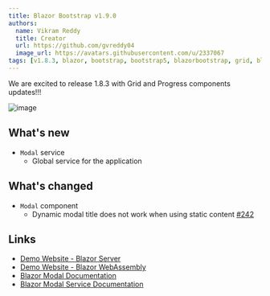 ```yaml
---
title: Blazor Bootstrap v1.9.0
authors:
  name: Vikram Reddy
  title: Creator
  url: https://github.com/gvreddy04
  image_url: https://avatars.githubusercontent.com/u/2337067
tags: [v1.8.3, blazor, bootstrap, bootstrap5, blazorbootstrap, grid, blazorgrid, progress, blazorprogress]
---
```


We are excited to release 1.8.3 with Grid and Progress components updates!!!

![image](https://github.com/vikramlearning/blazorbootstrap/assets/2337067/027363dc-d293-4b12-8155-e0380e8dfc6f "Blazor Bootstrap: Grid Component")

<!--truncate-->

## What's new

- `Modal` service
  - Global service for the application

## What's changed

- `Modal` component
  - Dynamic modal title does not work when using static content [#242](https://github.com/vikramlearning/blazorbootstrap/issues/242)

## Links
- [Demo Website - Blazor Server](https://demos.blazorbootstrap.com/)
- [Demo Website - Blazor WebAssembly](https://demos.getblazorbootstrap.com/)
- [Blazor Modal Documentation](https://getblazorbootstrap.com/docs/components/modal)
- [Blazor Modal Service Documentation](https://getblazorbootstrap.com/docs/services/modal)
